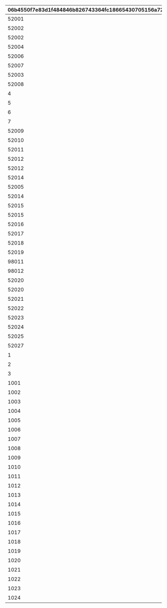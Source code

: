 |06b4550f7e83d1f484846b826743364fc18665430705156a722c4b83df7bdcc4|a7a63076f64e2727fe36ed399d882589ceaca4f3d5e21d8313210eb5d962eed2|d2953b9787de0a8cf267b499065fb2ae0fb26e06550ead12beeb2a542ba84c61|281c6fc2ce7052b64e9fc0fcd90bffc78b74bec8516867097cec4dfcb91e2bfa|4b03b44025b6e612f948ca0cb96e19ab0b61b1b6d4adf782af360c340f790c61|2cb1402599f6a343bf4dda1b33de36548dbb0a09e454934e47f1af0aeb0b80f5|b48e19b6863c9c3337adb9cd9efa2ea3f1756c1421a6e57d65152f1fdadd6e5d|37b3b111c3939d5384dc1b502c5be7fbe39cb80f1f007474980c5ae74515481a|
| --- | --- | --- | --- | --- | --- | --- | --- |
|52001|0|1|0|1|1|1|【料理】ダイスが2個に増える|
|52002|0|1|0|2|1|1|【料理】ダイスの目が必ず「1」になる|
|52002|0|2|0|3|1|3|【料理】次のターン数のカウントをスキップする|
|52004|0|1|0|4|1|1|【料理】ダイスの目が必ず「4」になる|
|52006|0|1|0|5|1|1|【料理】ダイスの目が\n「4・5・6」のみになる|
|52007|0|1|0|6|1|1|【料理】ダイスの目が1回目は必ず「3」に、2回目は必ず「6」になる|
|52003|0|1|0|7|1|1|【料理】ダイスの目が必ず「5」になる|
|52008|0|7|0|8|1|2|【料理】マイルマスの獲得マイルが200%アップする|
|4|0|2|0|9|2|3|【イベント】次のターン数のカウントをスキップする|
|5|0|3|0|10|2|2|【イベント】マイルマスの獲得マイルが100%アップする|
|6|0|5|0|11|2|2|【イベント】ミニゲームの獲得マイルが100%アップする|
|7|0|4|0|12|2|3|【イベント】マイルショップの全商品が20%以上割引される|
|52009|0|1|0|13|1|1|【料理】ダイスの目が1回目は必ず「8」に、2回目は必ず「1」になる|
|52010|0|6|0|14|1|2|【料理】「マイルマス」「トレ\nジャーマス」「ショップマス」のRANKが1つ上がる|
|52011|0|1|0|15|1|1|【料理】ダイスの目が1回目は必ず「2」に、2回目は必ず「7」になる|
|52012|0|1|0|16|1|1|【料理】ダイスの目が\n「1・2・3」のみになる|
|52012|0|2|0|17|1|3|【料理】次のターン数のカウントをスキップする|
|52014|0|8|0|18|1|1|【料理】移動時にマイルマスをスキップできる|
|52005|0|1|0|19|1|1|【料理】次回移動時に1マス分多く進める|
|52014|2|1|2|20|1|1|【料理】次回移動時に1マス分多く進める|
|52015|0|1|0|21|1|1|【料理】ダイスが2個に増える|
|52015|0|1|0|22|1|1|【料理】次回移動時に1マス分多く進める|
|52016|0|1|0|23|1|1|【料理】ダイスの目が必ず「6」になる|
|52017|0|9|0|24|1|1|【料理】移動系カテゴリーの料理が食べられなくなる|
|52018|0|1|0|25|1|1|【料理】ダイスの目が必ず「3」になる|
|52019|0|1|0|26|1|1|【料理】ダイスの目が必ず「8」になる|
|98011|0|2|0|27|2|3|【イベント】次のターン数のカウントをスキップする|
|98012|0|2|0|28|2|3|【イベント】次のターン数のカウントをスキップする|
|52020|0|10|0|29|1|2|【料理】移動時にマイルマスをスキップできる|
|52020|2|1|2|30|1|1|【料理】次回移動時に1マス分多く進める|
|52021|0|10|0|31|1|2|【料理】移動時にトレジャーマスをスキップできる|
|52022|0|1|0|32|1|1|【料理】ダイスの「5と6」の\n目が出る確率が3倍になる|
|52023|0|1|0|33|1|1|【料理】ダイスの目が1回目は必ず「6」に、2回目は必ず「3」になる|
|52024|0|1|0|34|1|1|【料理】次回移動時に3マス分多く進める|
|52025|0|10|0|35|1|2|【料理】移動時に「マイルマス」「トレジャーマス」をスキップできる|
|52027|0|1|0|36|1|1|【料理】ダイスの目が必ず「5」になる|
|1|0|99|0|1001|3|1|最大ｎマイルを入手する|
|2|0|99|0|1002|3|1|ダイスを1回振りなおせる|
|3|0|99|0|1003|3|1|ダイスを1回振りなおせる_有効ターン2|
|1001|0|126501|0|11001|3|1|【仲間】最大50％割引確定の\nショップを開く\n（1品100％割引あり）|
|1002|0|105301|0|11002|3|1|【仲間】最大1000マイルを入手する|
|1003|0|126401|0|11003|3|1|【仲間】料理を1つ入手する|
|1004|0|100501|0|11004|3|1|【仲間】ダイスの目を1回振りなおせる|
|1005|0|101301|0|11005|3|1|【仲間】ダイスの目を2回振りなおせる|
|1006|0|104301|0|11006|3|1|【仲間】出目が4のダイスを同時に振ってどちらか選択できる|
|1007|0|102701|0|11007|3|1|【仲間】出目が3のダイスを同時に振ってどちらか選択できる|
|1008|0|100901|0|11008|3|1|【仲間】出目の合計が7以上になるまでダイスを追加で振れる|
|1009|0|105101|0|11009|3|1|【仲間】最大50％割引確定の\nショップを開く\n（1品100％割引あり）|
|1010|0|101801|0|11010|3|1|【仲間】最大1000マイルを入手する|
|1011|0|129701|0|11011|3|1|【仲間】ダイスの表と裏どちらを適用するか選択できる|
|1012|0|101601|0|11012|3|1|【仲間】ダイスの目を1回振りなおせる|
|1013|0|105601|0|11013|3|1|【仲間】ダイスの目を2回振りなおせる|
|1014|0|102001|0|11014|3|1|【仲間】出目が3のダイスを同時に振ってどちらか選択できる|
|1015|0|129601|0|11015|3|1|【仲間】出目の合計が7以上になるまでダイスを追加で振れる|
|1016|0|100401|0|11016|3|1|【仲間】出たダイスの目が奇数だった場合、ライバルを1ターン休みにできる|
|1017|0|127701|0|11017|3|1|【仲間】出たダイスの目が偶数だった場合、1マス分多く進める|
|1018|0|127801|0|11018|3|1|【仲間】出たダイスの目が奇数だった場合、ライバルを1ターン休みにできる|
|1019|0|104801|0|11019|3|1|【仲間】最大50％割引確定の\nショップを開く\n（1品100％割引あり）|
|1020|0|104701|0|11020|3|1|【仲間】ダイスの目を2回振りなおせる|
|1021|0|105001|0|11021|3|1|【仲間】出目の合計が7以上になるまでダイスを追加で振れる|
|1022|0|103201|0|11022|3|1|【仲間】最大2000マイルを入手する|
|1023|0|130901|0|11023|3|1|【仲間】福引券を1枚入手する|
|1024|0|102501|0|11024|3|1|【仲間】料理を1つ入手する|